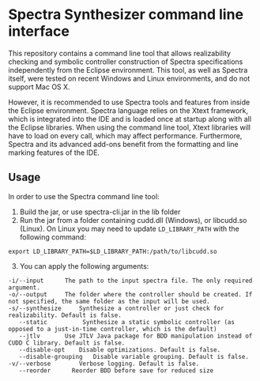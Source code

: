 # Spectra Synthesizer command line interface
This repository contains a command line tool that allows realizability checking and symbolic controller construction of Spectra specifications independently from the Eclipse environment. This tool, as well as Spectra itself, were tested on recent Windows and Linux environments, and do not support Mac OS X.

However, it is recommended to use Spectra tools and features from inside the Eclipse environment. Spectra language relies on the Xtext framework, which is integrated into the IDE and is loaded once at startup along with all the Eclipse libraries. When using the command line tool, Xtext libraries will have to load on every call, which may affect performance. Furthermore, Spectra and its advanced add-ons benefit from the formatting and line marking features of the IDE.

## Usage 
In order to use the Spectra command line tool:

1. Build the jar, or use spectra-cli.jar in the lib folder
2. Run the jar from a folder containing cudd.dll (Windows), or libcudd.so (Linux). On Linux you may need to update `LD_LIBRARY_PATH` with the following command:
```
export LD_LIBRARY_PATH=$LD_LIBRARY_PATH:/path/to/libcudd.so
```
3. You can apply the following arguments:
```
-i/--input		The path to the input spectra file. The only required argument.
-o/--output		The folder where the controller should be created. If not specified, the same folder as the input will be used.
-s/--synthesize		Synthesize a controller or just check for realizability. Default is false.
   --static          Synthesize a static symbolic controller (as opposed to a just-in-time controller, which is the default)
   --jtlv		Use JTLV Java package for BDD manipulation instead of CUDD C library. Default is false.
   --disable-opt	Disable optimizations. Default is false.
   --disable-grouping	Disable variable grouping. Default is false.
-v/--verbose		Verbose logging. Default is false.
   --reorder      Reorder BDD before save for reduced size
```
